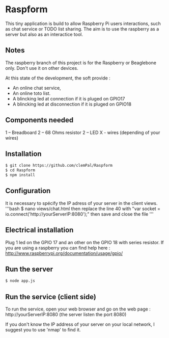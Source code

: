Raspform
========

This tiny application is build to allow Raspberry Pi users interactions, such as chat service or TODO list sharing. The aim is to use the raspberry as a server but also as an interactice tool.

## Notes

The raspberry branch of this project is for the Raspberry or Beaglebone only. Don't use it on other devices. 

At this state of the development, the soft provide :
- An online chat service,
- An online toto list.
- A blincking led at connection if it is pluged on GPIO17
- A blincking led at disconnection if it is pluged on GPIO18

## Components needed
1 – Breadboard
2 – 68 Ohms resistor
2 – LED
X - wires (depending of your wires)

## Installation

```bash
$ git clone https://github.com/clemPal/Raspform
$ cd Raspform
$ npm install
```

## Configuration

It is necessary to spécify the IP adress of your server in the client views.
'''bash
$ nano views/chat.html
then replace the line 40 with "var socket = io.connect('http://yourServerIP:8080');"
then save and close the file
'''

## Electrical installation

Plug 1 led on the GPIO 17 and an other on the GPIO 18 with series resistor. 
If you are using a raspberry you can find help here : http://www.raspberrypi.org/documentation/usage/gpio/

## Run the server

```bash
$ node app.js
```

## Run the service (client side)

To run the service, open your web browser and go on the web page :
http://yourServerIP:8080
(the server listen the port 8080)

If you don't know the IP address of your server on your local network, I suggest you to use 'nmap' to find it.
